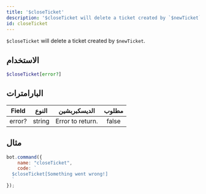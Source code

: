 ```yaml
---
title: '$closeTicket'
description: '$closeTicket will delete a ticket created by `$newTicket`.'
id: closeTicket
---
```


`$closeTicket` will delete a ticket created by `$newTicket`.

## الاستخدام

```php
$closeTicket[error?]
```

## البارامترات

| Field  | النوع  | الديسكبربشين     | مطلوب |
| ------ | ------ | ---------------- |:-----:|
| error? | string | Error to return. | false |

## مثال

```javascript
bot.command({
    name: "closeTicket",
    code: `
  $closeTicket[Something went wrong!]
  `
});
```
